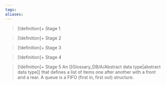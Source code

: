 ```yaml
---
tags:
aliases:
---
```


> [!definition]+ Stage 1
>

> [!definition]+ Stage 2
>

> [!definition]+ Stage 3
>

> [!definition]+ Stage 4
>

> [!definition]+ Stage 5
> An [[Glossary_DB/A/Abstract data type|abstract data type]] that defines a list of items one after another with a front and a rear. A queue is a FIFO (first in, first out) structure.



